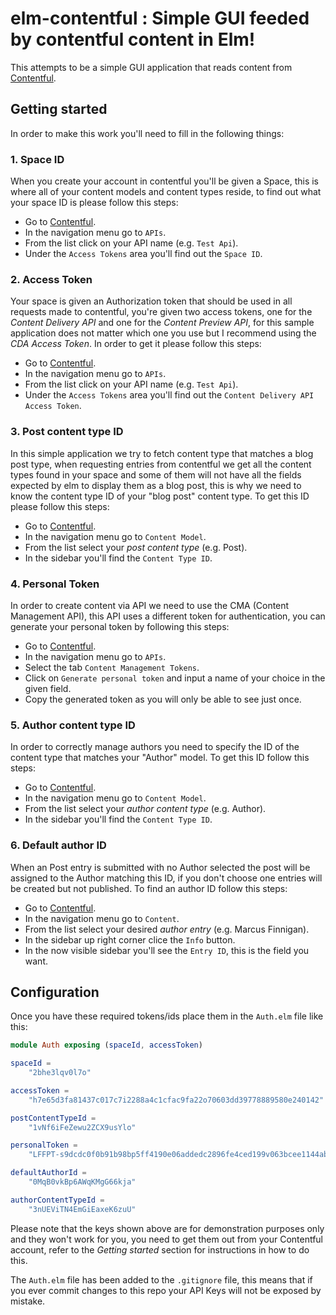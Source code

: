 # elm-contentful : Simple GUI feeded by contentful content in Elm!

This attempts to be a simple GUI application that reads content
from [Contentful](https://contentful.com/).

## Getting started

In order to make this work you'll need to fill in the following things:

### 1. Space ID

When you create your account in contentful you'll be given a Space, this is
where all of your content models and content types reside, to find out what your
space ID is please follow this steps:

- Go to [Contentful](https://app.contentful.com/).
- In the navigation menu go to `APIs`.
- From the list click on your API name (e.g. `Test Api`).
- Under the `Access Tokens` area you'll find out the `Space ID`.


### 2. Access Token

Your space is given an Authorization token that should be used in all requests
made to contentful, you're given two access tokens, one for the *Content Delivery
API* and one for the *Content Preview API*, for this sample application does not
matter which one you use but I recommend using the *CDA Access Token*. In order
to get it please follow this steps:

- Go to [Contentful](https://app.contentful.com/).
- In the navigation menu go to `APIs`.
- From the list click on your API name (e.g. `Test Api`).
- Under the `Access Tokens` area you'll find out the `Content Delivery API Access Token`.

### 3. Post content type ID

In this simple application we try to fetch content type that matches a blog
post type, when requesting entries from contentful we get all the content types found
in your space and some of them will not have all the fields expected by elm to
display them as a blog post, this is why we need to know the content type ID of
your "blog post" content type. To get this ID please follow this steps:

- Go to [Contentful](https://app.contentful.com/).
- In the navigation menu go to `Content Model`.
- From the list select your *post content type* (e.g. Post).
- In the sidebar you'll find the `Content Type ID`.

### 4. Personal Token

In order to create content via API we need to use the CMA (Content Management
API), this API uses a different token for authentication, you can generate your
personal token by following this steps:

- Go to [Contentful](https://app.contentful.com/).
- In the navigation menu go to `APIs`.
- Select the tab `Content Management Tokens`.
- Click on `Generate personal token` and input a name of your choice in the
  given field.
- Copy the generated token as you will only be able to see just once.

### 5. Author content type ID

In order to correctly manage authors you need to specify the ID of the content
type that matches your "Author" model. To get this ID follow this steps:

- Go to [Contentful](https://app.contentful.com/).
- In the navigation menu go to `Content Model`.
- From the list select your *author content type* (e.g. Author).
- In the sidebar you'll find the `Content Type ID`.

### 6. Default author ID

When an Post entry is submitted with no Author selected the post will be assigned
to the Author matching this ID, if you don't choose one entries will be created
but not published. To find an author ID follow this steps:

- Go to [Contentful](https://app.contentful.com/).
- In the navigation menu go to `Content`.
- From the list select your desired *author entry* (e.g. Marcus Finnigan).
- In the sidebar up right corner clice the `Info` button.
- In the now visible sidebar you'll see the `Entry ID`, this is the field you want.

## Configuration

Once you have these required tokens/ids place them in the `Auth.elm` file
like this:

```elm
module Auth exposing (spaceId, accessToken)

spaceId =
    "2bhe3lqv0l7o"

accessToken =
    "h7e65d3fa81437c017c7i2288a4c1cfac9fa22o70603dd39778889580e240142"

postContentTypeId =
    "1vNf6iFeZewu2ZCX9usYlo"

personalToken =
    "LFFPT-s9dcdc0f0b91b98bp5ff4190e06addedc2896fe4ced199v063bcee1144abd13b"

defaultAuthorId =
    "0MqB0vkBp6AWqKMgG66kja"

authorContentTypeId =
    "3nUEViTN4EmGiEaxeK6zuU"
```

Please note that the keys shown above are for demonstration purposes only and
they won't work for you, you need to get them out from your Contentful account,
refer to the *Getting started* section for instructions in how to do this.

The `Auth.elm` file has been added to the `.gitignore` file, this means that if
you ever commit changes to this repo your API Keys will not be exposed by mistake.
